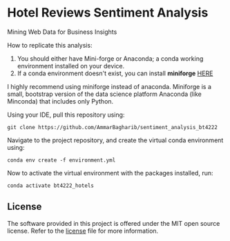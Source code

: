 # Hotel Reviews Sentiment Analysis
Mining Web Data for Business Insights

How to replicate this analysis:

1. You should either have Mini-forge or Anaconda; a conda working environment installed on your device.
2. If a conda environment doesn't exist, you can install **miniforge** [HERE](https://github.com/conda-forge/miniforge](https://kirenz.github.io/codelabs/codelabs/miniforge-setup/#0)https://kirenz.github.io/codelabs/codelabs/miniforge-setup/#0)

I highly recommend using miniforge instead of anaconda. Miniforge is a small, bootstrap version of the data science platform Anaconda (like Minconda) that includes only Python.

Using your IDE, pull this repository using:
```
git clone https://github.com/AmmarBagharib/sentiment_analysis_bt4222
```

Navigate to the project repository, and create the virtual conda environment using:
```
conda env create -f environment.yml
```

Now to activate the virtual environment with the packages installed, run:
```
conda activate bt4222_hotels
```

## License

The software provided in this project is offered under the MIT open
source license. Refer to the
[license](https://github.com/AmmarBagharib/sentiment_analysis_bt4222/blob/main/LICENSE.md)
file for more information.

